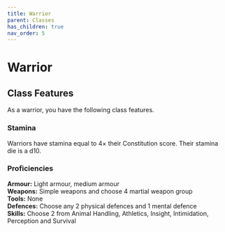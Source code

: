 ```yaml
---
title: Warrior
parent: Classes
has_children: true
nav_order: 5
---
```


# Warrior

## Class Features
As a warrior, you have the following class features.

### Stamina
Warriors have stamina equal to 4× their Constitution score. Their stamina die is a d10.

### Proficiencies
**Armour:** Light armour, medium armour<br>
**Weapons:** Simple weapons and choose 4 martial weapon group<br>
**Tools:** None<br>
**Defences:** Choose any 2 physical defences and 1 mental defence<br>
**Skills:** Choose 2 from Animal Handling, Athletics, Insight, Intimidation, Perception and Survival

